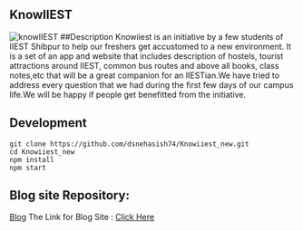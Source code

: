 ## KnowIIEST 
![knowIIEST](https://socialify.git.ci/dsnehasish74/Knowiiest_new/image?font=Source%20Code%20Pro&forks=1&language=1&owner=1&pattern=Brick%20Wall&stargazers=1&theme=Dark)
##Description
Knowiiest is an initiative by a few students of IIEST Shibpur to help our freshers get accustomed to a new environment. It is a set of an app and website that includes description of hostels, tourist attractions around IIEST, common bus routes and above all books, class notes,etc that will be a great companion for an IIESTian.We have tried to address every question that we had during the first few days of our campus life.We will be happy if people get benefitted from the initiative.

## Development
```
git clone https://github.com/dsnehasish74/Knowiiest_new.git
cd Knowiiest_new
npm install
npm start
```
## Blog site Repository:
[Blog](https://github.com/dsnehasish74/knowiiestBlog)
The Link for Blog Site : <a href="https://knowiiestblog.herokuapp.com/"> Click Here</a>
